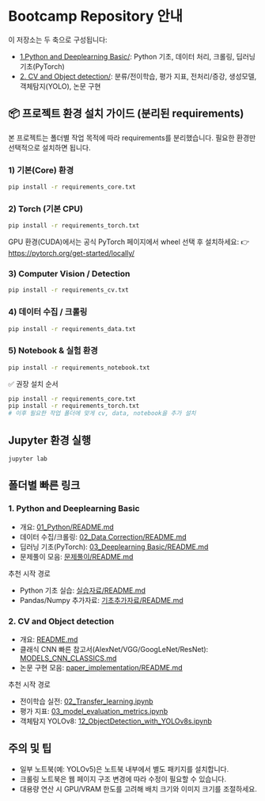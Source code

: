 # Bootcamp Repository 안내

이 저장소는 두 축으로 구성됩니다:

- [1.Python and Deeplearning Basic/](./1.Python%20and%20Deeplearning%20Basic/): Python 기초, 데이터 처리, 크롤링, 딥러닝 기초(PyTorch)
- [2. CV and Object detection/](./2.%20CV%20and%20Object%20detection/): 분류/전이학습, 평가 지표, 전처리/증강, 생성모델, 객체탐지(YOLO), 논문 구현

## 📦 프로젝트 환경 설치 가이드 (분리된 requirements)

본 프로젝트는 폴더별 작업 목적에 따라 requirements를 분리했습니다. 필요한 환경만 선택적으로 설치하면 됩니다.

### 1) 기본(Core) 환경
```bash
pip install -r requirements_core.txt
```

### 2) Torch (기본 CPU)
```bash
pip install -r requirements_torch.txt
```
GPU 환경(CUDA)에서는 공식 PyTorch 페이지에서 wheel 선택 후 설치하세요:
👉 https://pytorch.org/get-started/locally/

### 3) Computer Vision / Detection
```bash
pip install -r requirements_cv.txt
```

### 4) 데이터 수집 / 크롤링
```bash
pip install -r requirements_data.txt
```

### 5) Notebook & 실험 환경
```bash
pip install -r requirements_notebook.txt
```

✅ 권장 설치 순서
```bash
pip install -r requirements_core.txt
pip install -r requirements_torch.txt
# 이후 필요한 작업 폴더에 맞게 cv, data, notebook을 추가 설치
```

## Jupyter 환경 실행
```bash
jupyter lab
```

## 폴더별 빠른 링크

### 1. Python and Deeplearning Basic
- 개요: [01_Python/README.md](./1.Python%20and%20Deeplearning%20Basic/01_Python/README.md)
- 데이터 수집/크롤링: [02_Data Correction/README.md](./1.Python%20and%20Deeplearning%20Basic/02_Data%20Correction/README.md)
- 딥러닝 기초(PyTorch): [03_Deeplearning Basic/README.md](./1.Python%20and%20Deeplearning%20Basic/03_Deeplearning%20Basic/README.md)
- 문제풀이 모음: [문제풀이/README.md](./1.Python%20and%20Deeplearning%20Basic/01_Python/%EB%AC%B8%EC%A0%9C%ED%92%80%EC%9D%B4/README.md)

추천 시작 경로
- Python 기초 실습: [실습자료/README.md](./1.Python%20and%20Deeplearning%20Basic/01_Python/%EC%8B%A4%EC%8A%B5%EC%9E%90%EB%A3%8C/README.md)
- Pandas/Numpy 추가자료: [기초추가자료/README.md](./1.Python%20and%20Deeplearning%20Basic/01_Python/%EA%B8%B0%EC%B4%88%EC%B6%94%EA%B0%80%EC%9E%90%EB%A3%8C/README.md)

### 2. CV and Object detection
- 개요: [README.md](./2.%20CV%20and%20Object%20detection/README.md)
- 클래식 CNN 빠른 참고서(AlexNet/VGG/GoogLeNet/ResNet): [MODELS_CNN_CLASSICS.md](./2.%20CV%20and%20Object%20detection/MODELS_CNN_CLASSICS.md)
- 논문 구현 모음: [paper_implementation/README.md](./2.%20CV%20and%20Object%20detection/paper_implementation/README.md)

추천 시작 경로
- 전이학습 실전: [02_Transfer_learning.ipynb](./2.%20CV%20and%20Object%20detection/02_Transfer_learning.ipynb)
- 평가 지표: [03_model_evaluation_metrics.ipynb](./2.%20CV%20and%20Object%20detection/03_model_evaluation_metrics.ipynb)
- 객체탐지 YOLOv8: [12_ObjectDetection_with_YOLOv8s.ipynb](./2.%20CV%20and%20Object%20detection/12_ObjectDetection_with_YOLOv8s.ipynb)

## 주의 및 팁
- 일부 노트북(예: YOLOv5)은 노트북 내부에서 별도 패키지를 설치합니다.
- 크롤링 노트북은 웹 페이지 구조 변경에 따라 수정이 필요할 수 있습니다.
- 대용량 연산 시 GPU/VRAM 한도를 고려해 배치 크기와 이미지 크기를 조절하세요.

